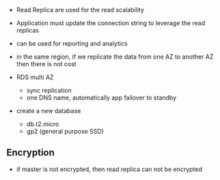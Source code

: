 - Read Replica are used for the read scalability

- Application must update the connection string to leverage the read replicas

- can be used for reporting and analytics

- in the same region, if we replicate the data from one AZ to another AZ then there is not cost

- RDS multi AZ

  - sync replication
  - one DNS name, automatically app failover to standby

- create a new database
  - db.t2.micro
  - gp2 (general purpose SSD)

## Encryption

- if master is not encrypted, then read replica can not be encrypted
